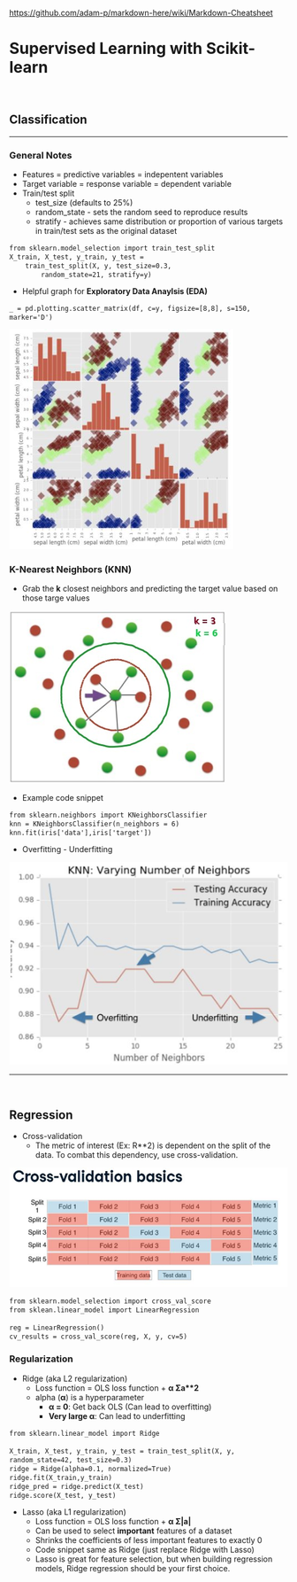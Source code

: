 https://github.com/adam-p/markdown-here/wiki/Markdown-Cheatsheet
# __Supervised Learning with Scikit-learn__
<br>


## __Classification__
---

### __General Notes__
- Features = predictive variables = indepentent variables
- Target variable = response variable = dependent variable
- Train/test split
    - test_size (defaults to 25%)
    - random_state - sets the random seed to reproduce results
    - stratify - achieves same distribution or proportion of various targets in train/test sets as the original dataset
```
from sklearn.model_selection import train_test_split
X_train, X_test, y_train, y_test = 
    train_test_split(X, y, test_size=0.3,
        random_state=21, stratify=y)
```

- Helpful graph for __Exploratory Data Anaylsis (EDA)__
```
_ = pd.plotting.scatter_matrix(df, c=y, figsize=[8,8], s=150, marker='D')
```
![alt text](./images/scatter_matrix.JPG "Scatter Matrix Graph comparing pedal length and width for iris species")


### __K-Nearest Neighbors (KNN)__
- Grab the __k__ closest neighbors and predicting the target value based on those targe values

![alt text](./images/KNN.jpeg "K-Nearest Neighbors Graph with k=3 and k=6")

- Example code snippet
```
from sklearn.neighbors import KNeighborsClassifier
knn = KNeighborsClassifier(n_neighbors = 6)
knn.fit(iris['data'],iris['target'])
```
- Overfitting - Underfitting

![alt text](./images/KNN_complexity.JPG "Graph displaying the impact of adjusting k in K-Nearest Neighbors")
<br>
___
<br>

## __Regression__

- Cross-validation
    - The metric of interest (Ex: R**2) is dependent on the split of the data. To combat this dependency, use cross-validation.

![alt text](./images/CrossValidation.jpg "Image of 5-fold cross-validation. separating the data into 5 parts and rotating so each part is used for test data and the remaining are used for training data.")
```
from sklearn.model_selection import cross_val_score
from sklean.linear_model import LinearRegression

reg = LinearRegression()
cv_results = cross_val_score(reg, X, y, cv=5)
```

### Regularization
- Ridge (aka L2 regularization)
    - Loss function = OLS loss function + __α Σa**2__
    - alpha (__α__) is a hyperparameter
        - __α = 0__: Get back OLS (Can lead to overfitting)
        - __Very large α__: Can lead to underfitting
```
from sklearn.linear_model import Ridge

X_train, X_test, y_train, y_test = train_test_split(X, y, random_state=42, test_size=0.3)
ridge = Ridge(alpha=0.1, normalized=True)
ridge.fit(X_train,y_train)
ridge_pred = ridge.predict(X_test)
ridge.score(X_test, y_test)
```

- Lasso (aka L1 regularization)
    - Loss function = OLS loss function + __α Σ|a|__
    - Can be used to select __important__ features of a dataset
    - Shrinks the coefficients of less important features to exactly 0
    - Code snippet same as Ridge (just replace Ridge with Lasso)
    - Lasso is great for feature selection, but when building regression models, Ridge regression should be your first choice.



